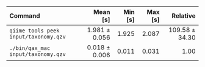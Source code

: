 | Command | Mean [s] | Min [s] | Max [s] | Relative |
|:---|---:|---:|---:|---:|
| `qiime tools peek input/taxonomy.qzv` | 1.981 ± 0.056 | 1.925 | 2.087 | 109.58 ± 34.30 |
| `./bin/qax_mac input/taxonomy.qzv` | 0.018 ± 0.006 | 0.011 | 0.031 | 1.00 |

